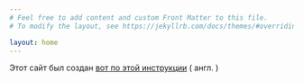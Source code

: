 ```yaml
---
# Feel free to add content and custom Front Matter to this file.
# To modify the layout, see https://jekyllrb.com/docs/themes/#overriding-theme-defaults

layout: home
---
```

Этот сайт был создан [вот по этой инструкции][bill-gist] ( англ. )


[bill-gist]:   https://gist.github.com/BillRaymond/db761d6b53dc4a237b095819d33c7332